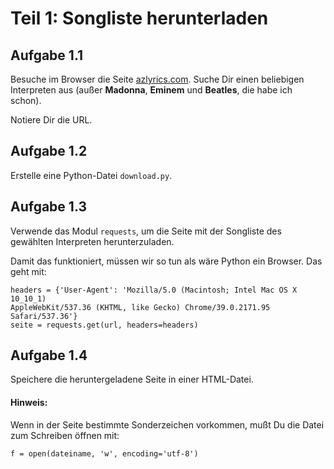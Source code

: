 
# Teil 1: Songliste herunterladen

## Aufgabe 1.1

Besuche im Browser die Seite [azlyrics.com](http://www.azlyrics.com). Suche Dir einen beliebigen Interpreten aus (außer **Madonna**, **Eminem** und **Beatles**, die habe ich schon).

Notiere Dir die URL.

## Aufgabe 1.2

Erstelle eine Python-Datei `download.py`.

## Aufgabe 1.3

Verwende das Modul `requests`, um die Seite mit der Songliste des gewählten Interpreten herunterzuladen.

Damit das funktioniert, müssen wir so tun als wäre Python ein Browser. Das geht mit:

    headers = {'User-Agent': 'Mozilla/5.0 (Macintosh; Intel Mac OS X 10_10_1)
    AppleWebKit/537.36 (KHTML, like Gecko) Chrome/39.0.2171.95 Safari/537.36'}
    seite = requests.get(url, headers=headers)

## Aufgabe 1.4

Speichere die heruntergeladene Seite in einer HTML-Datei.

#### Hinweis:

Wenn in der Seite bestimmte Sonderzeichen vorkommen, mußt Du die Datei zum Schreiben öffnen mit:

    f = open(dateiname, 'w', encoding='utf-8')
